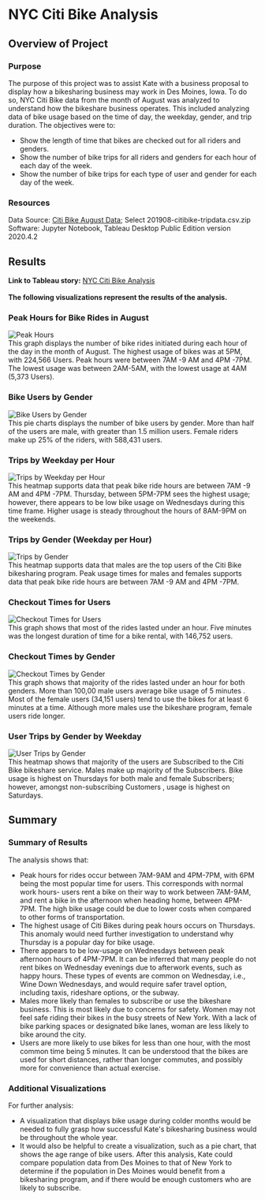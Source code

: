 # NYC Citi Bike Analysis

## Overview of Project

### Purpose
The purpose of this project was to assist Kate with a business proposal to display how a bikesharing business may work in Des Moines, Iowa. To do so, NYC Citi Bike data from the month of August was analyzed to understand how the bikeshare business operates. This included analyzing data of bike usage based on the time of day, the weekday, gender, and trip duration. The objectives were to:
<br>
- Show the length of time that bikes are checked out for all riders and genders.
- Show the number of bike trips for all riders and genders for each hour of each day of the week.
- Show the number of bike trips for each type of user and gender for each day of the week.

### Resources
Data Source: [Citi Bike August Data](https://s3.amazonaws.com/tripdata/index.html); Select 201908-citibike-tripdata.csv.zip
<br>
Software: Jupyter Notebook, Tableau Desktop Public Edition version 2020.4.2

## Results
<b>Link to Tableau story:</b> [NYC Citi Bike Analysis](https://public.tableau.com/shared/Y9ZXQ25N7?:display_count=y&:origin=viz_share_link)
<br>
<br>
<b>The following visualizations represent the results of the analysis.</b>
<br>
### Peak Hours for Bike Rides in August
![Peak Hours](Resources/peak_hours_for_bike_rides.png)
<br>
This graph displays the number of bike rides initiated during  each hour of the day in the month of August. The highest usage of bikes was at 5PM, with 224,566 Users.
Peak hours were between 7AM -9 AM and 4PM -7PM. The lowest usage was between 2AM-5AM, with the lowest usage at 4AM (5,373 Users).
<br>
### Bike Users by Gender
![Bike Users by Gender](Resources/bike_users_by_gender.png)
<br>
This pie charts displays the number of bike users by gender. More than half of the users are male, with greater than 1.5 million users. Female riders make up 25% of the riders, with 588,431 users.
<br>
### Trips by Weekday per Hour
![Trips by Weekday per Hour](Resources/trips_by_weekday_per_hour.png)
<br>
This heatmap supports data that peak bike ride hours are between 7AM -9 AM and 4PM -7PM. Thursday, between 5PM-7PM sees the highest usage; however, there appears to be low bike usage on Wednesdays during this time frame. Higher usage is steady throughout the hours of 8AM-9PM on the weekends.
<br>
### Trips by Gender (Weekday per Hour)
![Trips by Gender](Resources/trips_by_gender_weekday_per_hour.png)
<br>
This heatmap supports data that males are the top users of the Citi Bike bikesharing program. Peak usage times for males and females supports data that peak bike ride hours are between 7AM -9 AM and 4PM -7PM.
<br>
### Checkout Times for Users
![Checkout Times for Users](Resources/checkout_times_users.png)
<br>
This graph shows that most of the rides lasted under an hour. Five minutes was the longest duration of time for a bike rental, with 146,752 users.
<br>
### Checkout Times by Gender
![Checkout Times by Gender](Resources/checkout_times_by_gender.png)
<br>
This graph shows that majority of the rides lasted under an hour for both genders. More than 100,00 male users  average bike usage of 5 minutes . Most of the female users (34,151 users) tend to use the bikes for at least 6 minutes at a time. Although more males use the bikeshare program, female users ride longer.
<br>
### User Trips by Gender by Weekday
![User Trips by Gender](Resources/user_trips_by_gender.png)
<br>
This heatmap shows that majority of the users are Subscribed to the Citi Bike bikeshare service. Males make up majority of the Subscribers. Bike usage is highest on Thursdays for both male and female Subscribers; however, amongst non-subscribing Customers , usage is highest on Saturdays.

## Summary

### Summary of Results
The analysis shows that:
- Peak hours for rides occur between 7AM-9AM and 4PM-7PM, with 6PM being the most popular time for users. This corresponds with normal work hours- users rent a bike on their way to work between 7AM-9AM, and rent a bike in the afternoon when heading home, between 4PM-7PM. The high bike usage could be due to lower costs when compared to other forms of transportation.
- The highest usage of Citi Bikes during peak hours occurs on Thursdays. This anomaly would need further investigation to understand why Thursday is a popular day for bike usage.
- There appears to be low-usage on Wednesdays between peak afternoon hours of 4PM-7PM. It can be inferred that many people do not rent bikes on Wednesday evenings due to afterwork events, such as happy hours. These types of events are common on Wednesday, i.e., Wine Down Wednesdays, and would require safer travel option, including taxis, rideshare options, or the subway.
- Males more likely than females to subscribe or use the bikeshare business. This is most likely due to concerns for safety. Women may not feel safe riding their bikes in the busy streets of New York. With a lack of bike parking spaces or designated bike lanes, woman are less likely to bike around the city.
- Users are more likely to use bikes for less than one hour, with the most common time being 5 minutes. It can be understood that the bikes are used for short distances, rather than longer commutes, and possibly more for convenience than actual exercise.

### Additional Visualizations
For further analysis:
- A visualization that displays bike usage during colder months would be needed to fully grasp how successful Kate's bikesharing business would be throughout the whole year. 
- It would also be helpful to create a visualization, such as a pie chart, that shows the age range of bike users. After this analysis, Kate could compare population data from Des Moines to that of New York to determine if the population in Des Moines would benefit from a bikesharing program, and if there would be enough customers who are likely to subscribe.
